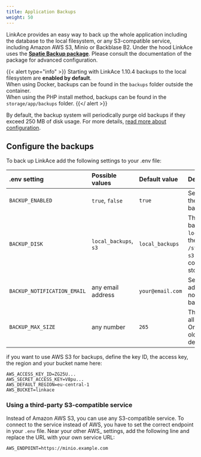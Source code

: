 ```yaml
---
title: Application Backups
weight: 50
---
```


LinkAce provides an easy way to back up the whole application including the database to the local filesystem, or any S3-compatible service, including Amazon AWS S3, Minio or Backblase B2. Under the hood LinkAce uses the [**Spatie Backup package**](https://spatie.be/docs/laravel-backup/v6/introduction). Please consult the documentation of the package for advanced configuration.

{{< alert type="info" >}}
Starting with LinkAce 1.10.4 backups to the local filesystem are **enabled by default**.  
When using Docker, backups can be found in the `backups` folder outside the container.  
When using the PHP install method, backups can be found in the `storage/app/backups` folder.
{{</ alert >}}

By default, the backup system will periodically purge old backups if they exceed 250 MB of disk usage. For more details, [read more about configuration](https://spatie.be/docs/laravel-backup/v6/cleaning-up-old-backups/overview#content-determining-which-backups-should-be-deleted).


## Configure the backups

To back up LinkAce add the following settings to your .env file:

| .env setting | Possible values | Default value | Description |
|:--|:--|:--|:--|
| `BACKUP_ENABLED` | `true`, `false` | `true` | Set to true to enable the application backups |
| `BACKUP_DISK` | `local_backups`, `s3` | `local_backups` | The storage for backups: `local_backups` saves the files to `/storage/app/backups`, `s3` saves to your configured S3 storage |
| `BACKUP_NOTIFICATION_EMAIL` | any email address | `your@email.com` | Set a valid email address to receive notification about backups. |
| `BACKUP_MAX_SIZE` | any number | `265` | The maximum size of all backups in MB. Once reached the oldest backups will be deleted. |

if you want to use AWS S3 for backups, define the key ID, the access key, the region and your bucket name here:

```
AWS_ACCESS_KEY_ID=ZG25U...
AWS_SECRET_ACCESS_KEY=V8pu...
AWS_DEFAULT_REGION=eu-central-1
AWS_BUCKET=linkace
```

### Using a third-party S3-compatible service

Instead of Amazon AWS S3, you can use any S3-compatible service. To connect to the service instead of AWS, you have to set the correct endpoint in your `.env` file. Near your other AWS_ settings, add the following line and replace the URL with your own service URL:

```
AWS_ENDPOINT=https://minio.example.com
```
